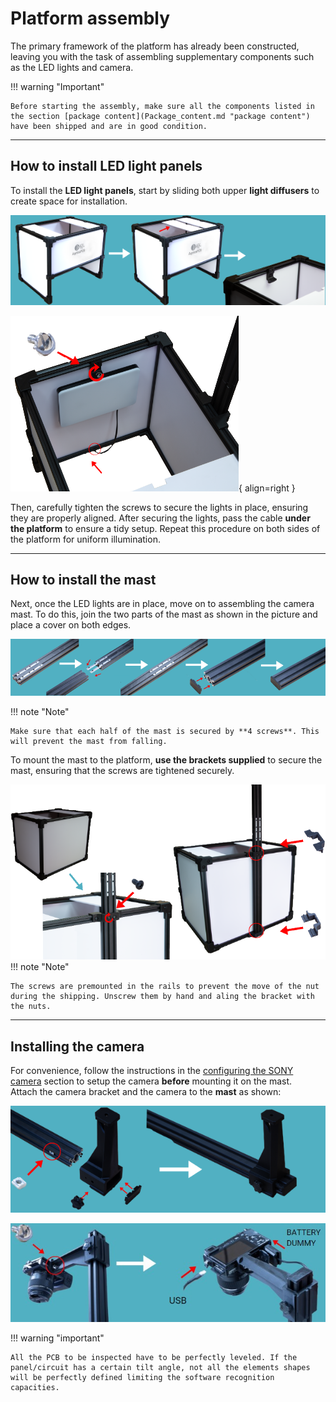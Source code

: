 
# Platform assembly

The primary framework of the platform has already been constructed, leaving you with the task of assembling supplementary components such as the LED lights and camera. 
  
!!! warning "Important"

    Before starting the assembly, make sure all the components listed in the section [package content](Package_content.md "package content") have been shipped and are in good condition.

___
## How to install LED light panels

To install the **LED light panels**, start by sliding both upper **light diffusers** to create space for installation.
  
![Platform with upper panels slided](assets/assembly-1.PNG)

![Platform with lights secured](assets/assemble2.PNG){ align=right }

 Then, carefully tighten the screws to secure the lights in place, ensuring they are properly aligned. After securing the lights, pass the cable **under the platform** to ensure a tidy setup. Repeat this procedure on both sides of the platform for uniform illumination. 

___
## How to install the mast 


Next, once the LED lights are in place, move on to assembling the camera mast. To do this, join the two parts of the mast as shown in the picture and place a cover on both edges.

  
![Mast ](assets/assembly-3.PNG)

!!! note "Note"

    Make sure that each half of the mast is secured by **4 screws**. This will prevent the mast from falling.

  To mount the mast to the platform, **use the brackets supplied** to secure the mast, ensuring that the screws are tightened securely.
  

 ![Platform with the mast attached](assets/assemble4.PNG)
!!! note "Note"

    The screws are premounted in the rails to prevent the move of the nut during the shipping. Unscrew them by hand and aling the bracket with the nuts.

___
## Installing the camera

For convenience, follow the instructions in the [configuring the SONY camera](Connect-the-camera.md/#parameters "Configuring the SONY camera") section to setup the camera **before** mounting it on the mast.  
Attach the camera bracket and the camera to the **mast** as shown:

![Mast with the camera bracket.](assets/assemble5.PNG)

![Camera attached to the mast. ](assets/assembly-6.jpg)

!!! warning "important"

    All the PCB to be inspected have to be perfectly leveled. If the panel/circuit has a certain tilt angle, not all the elements shapes will be perfectly defined limiting the software recognition capacities.

